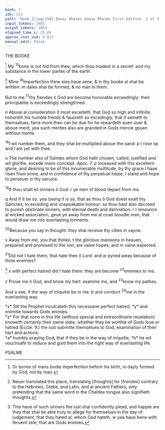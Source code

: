 ```yaml
---
book: 2
idx: 252
path: "book_2/jpg/1582 Douai Rheims Douay Rheims First Edition  2 of 3 1610 Old Testament.pdf-252.jpg"
input_tokens: 2405
output_tokens: 1053
elapsed_time_s: 25.04
approx_cost_usd: 0.023
manual_edit: false
---
```

THE BOOKE

[^1] My <sup>15</sup>bone is not hid from thee, which thou madest in a secret: and my substance in the lower partes of the earth.

[^2] Mine <sup>16</sup>imperfection thine eies haue sene, & in thy booke al shal be written: *m* daies shal be formed, & no man in them.

But to me <sup>17</sup>thy frendes ô God are become honorable exceedingly: their principalitie is exceedingly strengthned.

*n* Aboue al consideration it most excedeth, that God so high and infinite, honoreth his humble frends & fauoreth so excedingly, that it semeth to themselues, farre more then can be due for he rewardeth euen ouer & aboue merit, yea such merites also are granded in Gods mercie geuen without merite.

<sup>18</sup>I wil number them, and they shal be multiplied aboue the sand: *p* I rose vp and I am yet with thee.

*o* The number also of Saintes whom God hath chosen, called, iustified and wil glorifie, excede mans conceipt. *Apoc. 7. p* Inceased with this excellent glorie, and desiring to be of this innumerable multitude, by thy grace I haue risen from sinne, and in confidence of thy perpetual helpe, I stand and hope to perseuer in thy seruice.

<sup>19</sup>If thou shalt kil sinners ô God: *r* ye men of blood depart from me.

*q* And if it be so, yea (seing it is so, that as thou ô God doest exalt thy Sainctes, to exceding and vnspeakable honour: so thou hast also decreed to punish obstinate sinners, with eternal death and damnation: *r* I renounce al wicked association, geue ye away from me al cruel bloudie men, that would draw me into euerlasting torments.

<sup>20</sup>Because you say in thought: they shal receiue thy cities in vayne.

*s* Away from me, you that thinke, t the glorious mansions in heauen, prepared and promised to the iust, are vaine hopes, and in vaine expected.

<sup>21</sup>Did not I hate them, that hate thee ô Lord: and *w* pyned away because of thine enemies?

[^3] *x* with perfect hatred did I hate them: they are become <sup>22</sup>enemies to me.

*z* Proue me ô God, and know my hart: examine me, and <sup>23</sup>know my pathes.

And a see, if the way of iniquitie be in me: *b* and conduct <sup>24</sup>me in the euerlasting way.

[^1]: Or bones of mans bodie imperfection before his birth, *m* dayly formed by God, not by man.

[^2]: Neuer translated this place, translating [thoughts] for [frendes] contrary to the Hebrews, Greke, and Latin, and al ancient Fathers, only pretending that the same word in the Chaldee tongue also signifieth thoughts.

[^3]: This haue of such sinners the iust shal confidently plead, and happie are they that shal be able truly to allege for themselues in the day of iudgement, that they hated al, whom God hateth, *w* yea haue bene with feruent zele, that are Gods enimies.

<aside>*x* Stil the Prophet inculcateth this necessarie perfect hatred, *y* and enimitie towards Gods enimies.</aside>

<aside>*z* For that none in this life (without special and extraordinarie reuelation) knoweth certainly their owne state, whether they be worthie of Gods loue or hatred (Eccle. 9.) the iust submitte themselues to God, examination of their hart and actions:</aside>

<aside>*a* humbly praying God, that if they be in the way of iniquitie, *b* he wil vouchsafe to reduce and guid them into the right way of euerlasting life.</aside>

PSALME